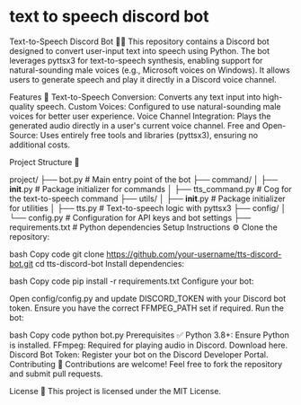 # text to speech discord bot

Text-to-Speech Discord Bot 🎤🤖
This repository contains a Discord bot designed to convert user-input text into speech using Python. The bot leverages pyttsx3 for text-to-speech synthesis, enabling support for natural-sounding male voices (e.g., Microsoft voices on Windows). It allows users to generate speech and play it directly in a Discord voice channel.

Features 🚀
Text-to-Speech Conversion: Converts any text input into high-quality speech.
Custom Voices: Configured to use natural-sounding male voices for better user experience.
Voice Channel Integration: Plays the generated audio directly in a user's current voice channel.
Free and Open-Source: Uses entirely free tools and libraries (pyttsx3), ensuring no additional costs.

Project Structure 📂

project/
├── bot.py # Main entry point of the bot
├── command/
│ ├── **init**.py # Package initializer for commands
│ ├── tts_command.py # Cog for the text-to-speech command
├── utils/
│ ├── **init**.py # Package initializer for utilities
│ ├── tts.py # Text-to-speech logic with pyttsx3
├── config/
│ └── config.py # Configuration for API keys and bot settings
├── requirements.txt # Python dependencies
Setup Instructions ⚙️
Clone the repository:

bash
Copy code
git clone https://github.com/your-username/tts-discord-bot.git
cd tts-discord-bot
Install dependencies:

bash
Copy code
pip install -r requirements.txt
Configure your bot:

Open config/config.py and update DISCORD_TOKEN with your Discord bot token.
Ensure you have the correct FFMPEG_PATH set if required.
Run the bot:

bash
Copy code
python bot.py
Prerequisites ✅
Python 3.8+: Ensure Python is installed.
FFmpeg: Required for playing audio in Discord. Download here.
Discord Bot Token: Register your bot on the Discord Developer Portal.
Contributing 🤝
Contributions are welcome! Feel free to fork the repository and submit pull requests.

License 📜
This project is licensed under the MIT License.
